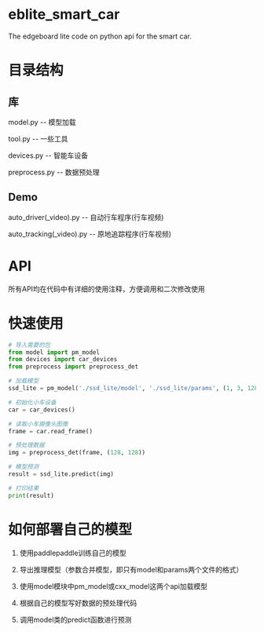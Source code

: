 # eblite_smart_car
The edgeboard lite code on python api for the smart car.

# 目录结构
## 库
model.py -- 模型加载

tool.py -- 一些工具

devices.py -- 智能车设备

preprocess.py -- 数据预处理
## Demo
auto_driver(_video).py -- 自动行车程序(行车视频)

auto_tracking(_video).py -- 原地追踪程序(行车视频)

# API
所有API均在代码中有详细的使用注释，方便调用和二次修改使用

# 快速使用
```python
# 导入需要的包
from model import pm_model
from devices import car_devices
from preprocess import preprocess_det

# 加载模型
ssd_lite = pm_model('./ssd_lite/model', './ssd_lite/params', (1, 3, 128, 128))

# 初始化小车设备
car = car_devices()

# 读取小车摄像头图像
frame = car.read_frame()

# 预处理数据
img = preprocess_det(frame, (128, 128))

# 模型预测
result = ssd_lite.predict(img)

# 打印结果
print(result)
```
# 如何部署自己的模型
1. 使用paddlepaddle训练自己的模型

2. 导出推理模型（参数合并模型，即只有model和params两个文件的格式）

3. 使用model模块中pm_model或cxx_model这两个api加载模型

4. 根据自己的模型写好数据的预处理代码

5. 调用model类的predict函数进行预测
